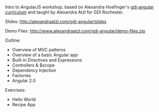 Intro to AngularJS workshop, based on Alexandra Hoefinger's [gdi-angular curriculum](https://github.com/ahoef/gdi-angular) and taught by Alexandra Atzl for GDI Rochester.

Slides: http://alexandraatzl.com/gdi-angular/slides

Demo Files: http://www.alexandraatzl.com/gdi-angular/demo-files.zip

Outline:
- Overview of MVC patterns
- Overview of a basic Angular app
- Built-in Directives and Expressions
- Controllers & $scope
- Dependency Injection
- Factories
- Angular 2.0

Exercises:
- Hello World
- Recipe App
